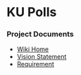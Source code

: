 # KU Polls


### Project Documents
* [Wiki Home](https://github.com/Neckkatie/ku-polls/wiki)
* [Vision Statement](https://github.com/Neckkatie/ku-polls/wiki/Vision-statement)
* [Requirement](https://github.com/Neckkatie/ku-polls/wiki/Requirement)
